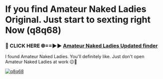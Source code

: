 # If you find Amateur Naked Ladies Original. Just start to sexting right Now (q8q68)

<h3>🔴 CLICK HERE 🌐==►► <a href="https://tinyurl.com/mtbk5fxa" rel="nofollow">Amateur Naked Ladies Updated finder</a></h3>

I found Amateur Naked Ladies. You'll definitely like. Just don't open Amateur Naked Ladies at work 😉💬

[![q8q68](https://i.imgur.com/Q8WKrnY.jpeg)](https://tinyurl.com/mtbk5fxa)
